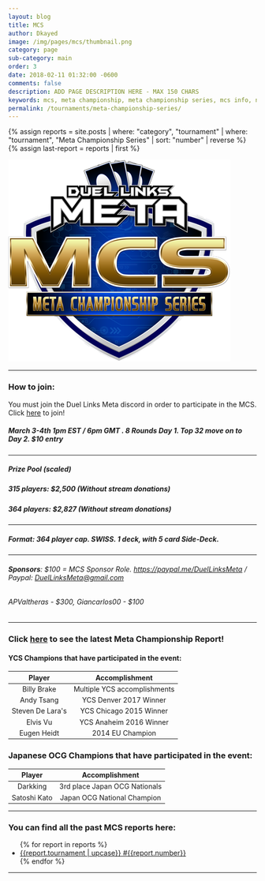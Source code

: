 ```yaml
---
layout: blog
title: MCS
author: Dkayed
image: /img/pages/mcs/thumbnail.png
category: page
sub-category: main
order: 3
date: 2018-02-11 01:32:00 -0600
comments: false
description: ADD PAGE DESCRIPTION HERE - MAX 150 CHARS
keywords: mcs, meta championship, meta championship series, mcs info, next mcs, mcs time
permalink: /tournaments/meta-championship-series/
---
```


{% assign reports = site.posts | where: "category", "tournament" | where: "tournament", "Meta Championship Series" | sort: "number" | reverse %}
{% assign last-report = reports | first %}

<img src="/img/content/tournaments/meta-championship-series/mcs_logo_medium.png" class="mx-auto d-block mcs-logo">

---

### How to join: 
You must join the Duel Links Meta discord in order to participate in the MCS. Click [here](/discord/) to join!

##### March 3-4th 1pm EST / 6pm GMT . 8 Rounds Day 1. Top 32 move on to Day 2. $10 entry
---------
##### **Prize Pool** (scaled)
##### 315 players: $2,500 (Without stream donations)
##### 364 players: $2,827 (Without stream donations)
---------
##### **Format**: 364 player cap. SWISS. 1 deck, with 5 card Side-Deck.
---------
###### **Sponsors**: $100 = MCS Sponsor Role. https://paypal.me/DuelLinksMeta / Paypal: DuelLinksMeta@gmail.com
###### APValtheras - $300, Giancarlos00 - $100

---

### Click [here]({{last-report.url}}) to see the latest Meta Championship Report!



#### YCS Champions that have participated in the event:

| Player | Accomplishment |
|:----------:|:----------:|
| Billy Brake | Multiple YCS accomplishments |
| Andy Tsang | YCS Denver 2017 Winner |
| Steven De Lara's | YCS Chicago 2015 Winner |
| Elvis Vu | YCS Anaheim 2016 Winner |
| Eugen Heidt | 2014 EU Champion |

### Japanese OCG Champions that have participated in the event:

| Player | Accomplishment | 
|:----------:|:----------:|
| Darkking | 3rd place Japan OCG Nationals |
| Satoshi Kato | Japan OCG National Champion |

---

<div class="section center">
    <h3>You can find all the past MCS reports here:</h3>
    <ul>
        {% for report in reports %}
            <li><a href="{{report.url}}">{{report.tournament | upcase}} #{{report.number}}</a></li>
        {% endfor %}
    </ul>     
</div>

---

